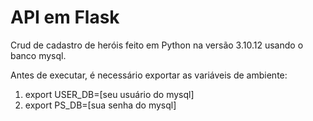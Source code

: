 <h1>API em Flask</h1>

<p>Crud de cadastro de heróis feito em Python na versão 3.10.12 usando o banco mysql.</p>
<p>Antes de executar, é necessário exportar as variáveis de ambiente:
    <ol>
        <li>export USER_DB=[seu usuário do mysql]</li>
        <li>export PS_DB=[sua senha do mysql]</li>
    </ol>
</p>
